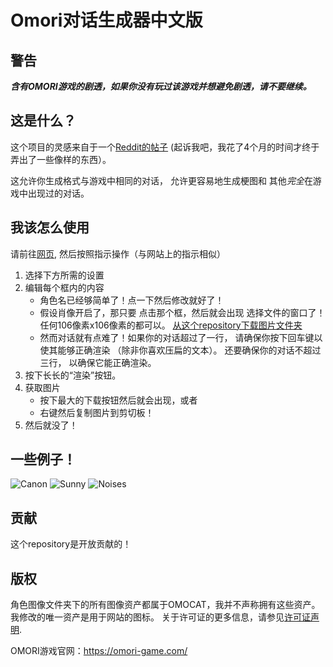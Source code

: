 # Omori对话生成器中文版

## 警告
***含有OMORI游戏的剧透，如果你没有玩过该游戏并想避免剧透，请不要继续。***


## 这是什么？
这个项目的灵感来自于一个[Reddit的帖子](https://www.reddit.com/r/OMORI/comments/rpl3p8/is_there_a_custom_dialogue_box_generator_anywhere/)
(起诉我吧，我花了4个月的时间才终于弄出了一些像样的东西）。

这允许你生成格式与游戏中相同的对话，
允许更容易地生成梗图和
其他*完全*在游戏中出现过的对话。

## 我该怎么使用
请前往[网页](https://ransu-ll.github.io/Omori-Dialogue-Generator/),
然后按照指示操作（与网站上的指示相似）
1. 选择下方所需的设置
2. 编辑每个框内的内容
    * 角色名已经够简单了！点一下然后修改就好了！
    * 假设肖像开启了，那只要
      点击那个框，然后就会出现
      选择文件的窗口了！
      任何106像素x106像素的都可以。
      [从这个repository下载图片文件夹](https://download-directory.github.io/?url=https%3A%2F%2Fgithub.com%2FSheepYhangCN%2FOmori-Dialogue-Generator-Chinese%2Ftree%2Fmaster%2FCharacter%2520Images)
    * 然而对话就有点难了！如果你的对话超过了一行，
      请确保你按下回车键以使其能够正确渲染
      （除非你喜欢压扁的文本）。
      还要确保你的对话不超过三行，
      以确保它能正确渲染。
3. 按下长长的“渲染”按钮。
4. 获取图片
    * 按下最大的下载按钮然后就会出现，或者
    * 右键然后复制图片到剪切板！
5. 然后就没了！

## 一些例子！
![Canon](https://user-images.githubusercontent.com/59227493/163705424-d9a7d8c8-612c-4b36-80cc-076cfd358363.png)
![Sunny](https://user-images.githubusercontent.com/59227493/163705580-fb6dc6cd-ba0a-434b-bc09-795038e55d2f.png)
![Noises](https://user-images.githubusercontent.com/59227493/163705610-342524ff-ad92-4717-9340-285967b147ad.png)

## 贡献
这个repository是开放贡献的！

## 版权
角色图像文件夹下的所有图像资产都属于OMOCAT，我并不声称拥有这些资产。 
我修改的唯一资产是用于网站的图标。
关于许可证的更多信息，请参见[许可证声明](LICENSE.md).

OMORI游戏官网：https://omori-game.com/
